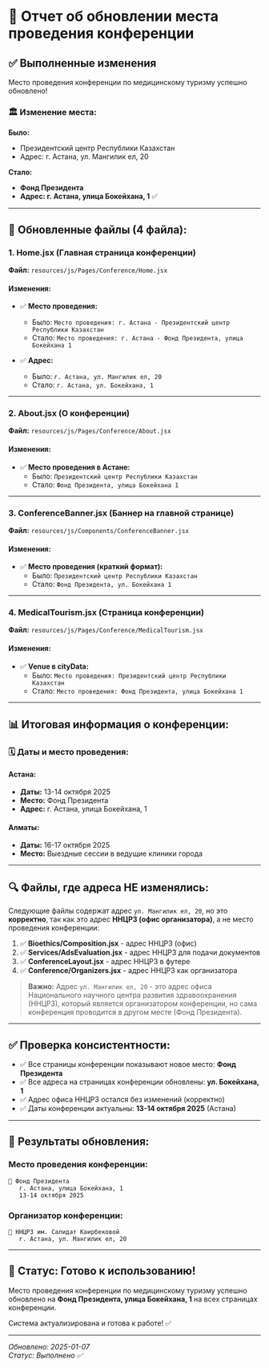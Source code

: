 # 📍 Отчет об обновлении места проведения конференции

## ✅ Выполненные изменения

Место проведения конференции по медицинскому туризму успешно обновлено!

### 🏛️ **Изменение места:**

**Было:**
- Президентский центр Республики Казахстан
- Адрес: г. Астана, ул. Мангилик ел, 20

**Стало:**
- **Фонд Президента**
- **Адрес: г. Астана, улица Бокейхана, 1** ✅

---

## 🔄 **Обновленные файлы (4 файла):**

### 1. **Home.jsx** (Главная страница конференции)
**Файл:** `resources/js/Pages/Conference/Home.jsx`

#### Изменения:
- ✅ **Место проведения:** 
  - Было: `Место проведения: г. Астана - Президентский центр Республики Казахстан`
  - Стало: `Место проведения: г. Астана - Фонд Президента, улица Бокейхана 1`

- ✅ **Адрес:**
  - Было: `г. Астана, ул. Мангилик ел, 20`
  - Стало: `г. Астана, ул. Бокейхана, 1`

---

### 2. **About.jsx** (О конференции)
**Файл:** `resources/js/Pages/Conference/About.jsx`

#### Изменения:
- ✅ **Место проведения в Астане:**
  - Было: `Президентский центр Республики Казахстан`
  - Стало: `Фонд Президента, улица Бокейхана 1`

---

### 3. **ConferenceBanner.jsx** (Баннер на главной странице)
**Файл:** `resources/js/Components/ConferenceBanner.jsx`

#### Изменения:
- ✅ **Место проведения (краткий формат):**
  - Было: `Президентский центр Республики Казахстан`
  - Стало: `Фонд Президента, ул. Бокейхана 1`

---

### 4. **MedicalTourism.jsx** (Страница конференции)
**Файл:** `resources/js/Pages/Conference/MedicalTourism.jsx`

#### Изменения:
- ✅ **Venue в cityData:**
  - Было: `Место проведения: Президентский центр Республики Казахстан`
  - Стало: `Место проведения: Фонд Президента, улица Бокейхана 1`

---

## 📊 **Итоговая информация о конференции:**

### 🗓️ **Даты и место проведения:**

#### **Астана:**
- **Даты:** 13-14 октября 2025
- **Место:** Фонд Президента
- **Адрес:** г. Астана, улица Бокейхана, 1

#### **Алматы:**
- **Даты:** 16-17 октября 2025
- **Место:** Выездные сессии в ведущие клиники города

---

## 🔍 **Файлы, где адреса НЕ изменялись:**

Следующие файлы содержат адрес `ул. Мангилик ел, 20`, но это **корректно**, так как это адрес **ННЦРЗ (офис организатора)**, а не место проведения конференции:

1. ✅ **Bioethics/Composition.jsx** - адрес ННЦРЗ (офис)
2. ✅ **Services/AdsEvaluation.jsx** - адрес ННЦРЗ для подачи документов
3. ✅ **ConferenceLayout.jsx** - адрес ННЦРЗ в футере
4. ✅ **Conference/Organizers.jsx** - адрес ННЦРЗ как организатора

> **Важно:** Адрес `ул. Мангилик ел, 20` - это адрес офиса Национального научного центра развития здравоохранения (ННЦРЗ), который является организатором конференции, но сама конференция проводится в другом месте (Фонд Президента).

---

## ✅ **Проверка консистентности:**

- ✅ Все страницы конференции показывают новое место: **Фонд Президента**
- ✅ Все адреса на страницах конференции обновлены: **ул. Бокейхана, 1**
- ✅ Адрес офиса ННЦРЗ остался без изменений (корректно)
- ✅ Даты конференции актуальны: **13-14 октября 2025** (Астана)

---

## 🎯 **Результаты обновления:**

### **Место проведения конференции:**
```
📍 Фонд Президента
   г. Астана, улица Бокейхана, 1
   13-14 октября 2025
```

### **Организатор конференции:**
```
🏢 ННЦРЗ им. Салидат Каирбековой
   г. Астана, ул. Мангилик ел, 20
```

---

## 🚀 **Статус: Готово к использованию!**

Место проведения конференции по медицинскому туризму успешно обновлено на **Фонд Президента, улица Бокейхана, 1** на всех страницах конференции.

Система актуализирована и готова к работе! ✅

---

*Обновлено: 2025-01-07*  
*Статус: Выполнено ✅*
